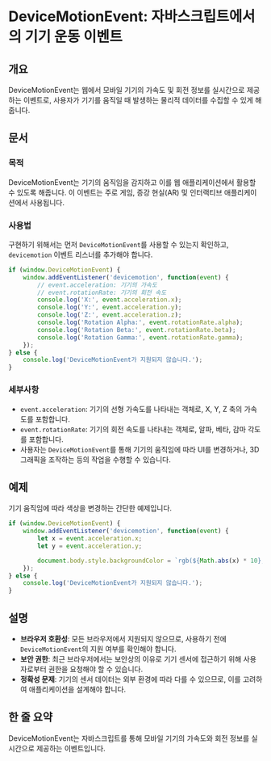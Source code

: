 <!--
Meta Description: # DeviceMotionEvent: 자바스크립트에서의 기기 운동 이벤트 ## 개요 DeviceMotionEvent는 웹에서 모바일 기기의 가속도 및 회전 정보를 실시간으로 제공하는 이벤트로, 사용자가 기기를 움직일 때 발생하는 물리적 데이터를 수집할 수 있게 해줍니다...
Meta Keywords: event, 기기의, console, log, acceleration
-->

# DeviceMotionEvent: 자바스크립트에서의 기기 운동 이벤트

## 개요
DeviceMotionEvent는 웹에서 모바일 기기의 가속도 및 회전 정보를 실시간으로 제공하는 이벤트로, 사용자가 기기를 움직일 때 발생하는 물리적 데이터를 수집할 수 있게 해줍니다.

## 문서
### 목적
DeviceMotionEvent는 기기의 움직임을 감지하고 이를 웹 애플리케이션에서 활용할 수 있도록 해줍니다. 이 이벤트는 주로 게임, 증강 현실(AR) 및 인터랙티브 애플리케이션에서 사용됩니다.

### 사용법
구현하기 위해서는 먼저 `DeviceMotionEvent`를 사용할 수 있는지 확인하고, `devicemotion` 이벤트 리스너를 추가해야 합니다.

```javascript
if (window.DeviceMotionEvent) {
    window.addEventListener('devicemotion', function(event) {
        // event.acceleration: 기기의 가속도
        // event.rotationRate: 기기의 회전 속도
        console.log('X:', event.acceleration.x);
        console.log('Y:', event.acceleration.y);
        console.log('Z:', event.acceleration.z);
        console.log('Rotation Alpha:', event.rotationRate.alpha);
        console.log('Rotation Beta:', event.rotationRate.beta);
        console.log('Rotation Gamma:', event.rotationRate.gamma);
    });
} else {
    console.log('DeviceMotionEvent가 지원되지 않습니다.');
}
```

### 세부사항
- `event.acceleration`: 기기의 선형 가속도를 나타내는 객체로, X, Y, Z 축의 가속도를 포함합니다.
- `event.rotationRate`: 기기의 회전 속도를 나타내는 객체로, 알파, 베타, 감마 각도를 포함합니다.
- 사용자는 `DeviceMotionEvent`를 통해 기기의 움직임에 따라 UI를 변경하거나, 3D 그래픽을 조작하는 등의 작업을 수행할 수 있습니다.

## 예제
기기 움직임에 따라 색상을 변경하는 간단한 예제입니다.

```javascript
if (window.DeviceMotionEvent) {
    window.addEventListener('devicemotion', function(event) {
        let x = event.acceleration.x;
        let y = event.acceleration.y;

        document.body.style.backgroundColor = `rgb(${Math.abs(x) * 10}, ${Math.abs(y) * 10}, 150)`;
    });
} else {
    console.log('DeviceMotionEvent가 지원되지 않습니다.');
}
```

## 설명
- **브라우저 호환성**: 모든 브라우저에서 지원되지 않으므로, 사용하기 전에 `DeviceMotionEvent`의 지원 여부를 확인해야 합니다.
- **보안 권한**: 최근 브라우저에서는 보안상의 이유로 기기 센서에 접근하기 위해 사용자로부터 권한을 요청해야 할 수 있습니다.
- **정확성 문제**: 기기의 센서 데이터는 외부 환경에 따라 다를 수 있으므로, 이를 고려하여 애플리케이션을 설계해야 합니다.

## 한 줄 요약
DeviceMotionEvent는 자바스크립트를 통해 모바일 기기의 가속도와 회전 정보를 실시간으로 제공하는 이벤트입니다.